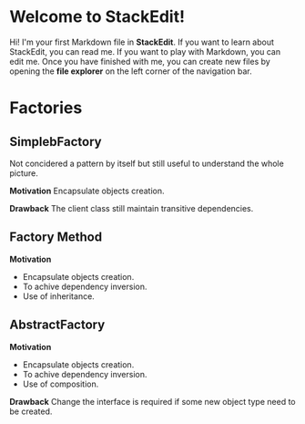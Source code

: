 ﻿# Welcome to StackEdit!

Hi! I'm your first Markdown file in **StackEdit**. If you want to learn about StackEdit, you can read me. If you want to play with Markdown, you can edit me. Once you have finished with me, you can create new files by opening the **file explorer** on the left corner of the navigation bar.


# Factories

## SimplebFactory
Not concidered a pattern by itself but still useful to understand the whole picture. 

**Motivation**
Encapsulate objects creation.

**Drawback**
The client class still maintain transitive dependencies.

## Factory Method

**Motivation**
- Encapsulate objects creation.
- To achive dependency inversion.
- Use of inheritance.

## AbstractFactory

**Motivation**
- Encapsulate objects creation.
- To achive dependency inversion.
- Use of composition.

**Drawback**
Change the interface is required if some new object type need to be created.

